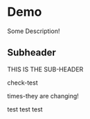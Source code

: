 # Demo

Some Description!


## Subheader 

THIS IS THE SUB-HEADER



check-test

times-they are changing!


test test test